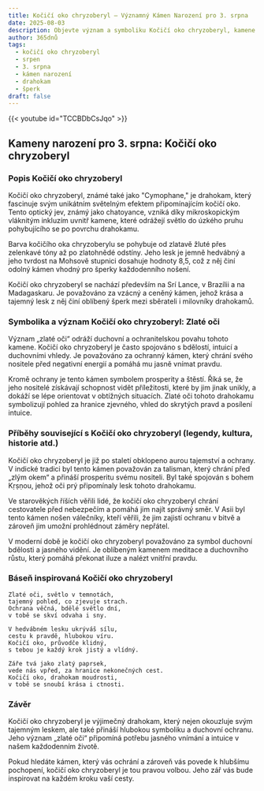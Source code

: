 ```yaml
---
title: Kočičí oko chryzoberyl – Významný Kámen Narození pro 3. srpna
date: 2025-08-03
description: Objevte význam a symboliku Kočičí oko chryzoberyl, kamene narození pro 3. srpna, který symbolizuje Zlaté oči. Přečtěte si legendy a inspirující příběhy.
author: 365dnů
tags:
  - kočičí oko chryzoberyl
  - srpen
  - 3. srpna
  - kámen narození
  - drahokam
  - šperk
draft: false
---
```


{{< youtube id="TCCBDbCsJqo" >}}


## Kameny narození pro 3. srpna: Kočičí oko chryzoberyl

### Popis Kočičí oko chryzoberyl

Kočičí oko chryzoberyl, známé také jako "Cymophane," je drahokam, který fascinuje svým unikátním světelným efektem připomínajícím kočičí oko. Tento optický jev, známý jako chatoyance, vzniká díky mikroskopickým vláknitým inkluzím uvnitř kamene, které odrážejí světlo do úzkého pruhu pohybujícího se po povrchu drahokamu.

Barva kočičího oka chryzoberylu se pohybuje od zlatavě žluté přes zelenkavé tóny až po zlatohnědé odstíny. Jeho lesk je jemně hedvábný a jeho tvrdost na Mohsově stupnici dosahuje hodnoty 8,5, což z něj činí odolný kámen vhodný pro šperky každodenního nošení.

Kočičí oko chryzoberyl se nachází především na Srí Lance, v Brazílii a na Madagaskaru. Je považováno za vzácný a ceněný kámen, jehož krása a tajemný lesk z něj činí oblíbený šperk mezi sběrateli i milovníky drahokamů.

### Symbolika a význam Kočičí oko chryzoberyl: Zlaté oči

Význam „zlaté oči“ odráží duchovní a ochranitelskou povahu tohoto kamene. Kočičí oko chryzoberyl je často spojováno s bdělostí, intuicí a duchovními vhledy. Je považováno za ochranný kámen, který chrání svého nositele před negativní energií a pomáhá mu jasně vnímat pravdu.

Kromě ochrany je tento kámen symbolem prosperity a štěstí. Říká se, že jeho nositelé získávají schopnost vidět příležitosti, které by jim jinak unikly, a dokáží se lépe orientovat v obtížných situacích. Zlaté oči tohoto drahokamu symbolizují pohled za hranice zjevného, vhled do skrytých pravd a posílení intuice.

### Příběhy související s Kočičí oko chryzoberyl (legendy, kultura, historie atd.)

Kočičí oko chryzoberyl je již po staletí obklopeno aurou tajemství a ochrany. V indické tradici byl tento kámen považován za talisman, který chrání před „zlým okem“ a přináší prosperitu svému nositeli. Byl také spojován s bohem Kṛṣṇou, jehož oči prý připomínaly lesk tohoto drahokamu.

Ve starověkých říších věřili lidé, že kočičí oko chryzoberyl chrání cestovatele před nebezpečím a pomáhá jim najít správný směr. V Asii byl tento kámen nošen válečníky, kteří věřili, že jim zajistí ochranu v bitvě a zároveň jim umožní prohlédnout záměry nepřátel.

V moderní době je kočičí oko chryzoberyl považováno za symbol duchovní bdělosti a jasného vidění. Je oblíbeným kamenem meditace a duchovního růstu, který pomáhá překonat iluze a nalézt vnitřní pravdu.

### Báseň inspirovaná Kočičí oko chryzoberyl

```
Zlaté oči, světlo v temnotách,  
tajemný pohled, co zjevuje strach.  
Ochrana věčná, bdělé světlo dní,  
v tobě se skví odvaha i sny.

V hedvábném lesku ukrýváš sílu,  
cestu k pravdě, hlubokou víru.  
Kočičí oko, průvodče klidný,  
s tebou je každý krok jistý a vlídný.

Záře tvá jako zlatý paprsek,  
vede nás vpřed, za hranice nekonečných cest.  
Kočičí oko, drahokam moudrosti,  
v tobě se snoubí krása i ctnosti.
```

### Závěr

Kočičí oko chryzoberyl je výjimečný drahokam, který nejen okouzluje svým tajemným leskem, ale také přináší hlubokou symboliku a duchovní ochranu. Jeho význam „zlaté oči“ připomíná potřebu jasného vnímání a intuice v našem každodenním životě.

Pokud hledáte kámen, který vás ochrání a zároveň vás povede k hlubšímu pochopení, kočičí oko chryzoberyl je tou pravou volbou. Jeho zář vás bude inspirovat na každém kroku vaší cesty.